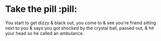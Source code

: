 <h1>Take the pill :pill:</h1>

<p>You start to get dizzy & black out, you come to & see you're friend sitting next to you & says you got shocked by the crystal ball, passed out, & hit your head so he called an ambulance.</p></p></h1>